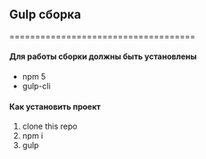 ## Gulp сборка
====================================

#### Для работы сборки должны быть установлены
* npm 5
* gulp-cli

#### Как установить проект
1. clone this repo
2. npm i 
3. gulp

